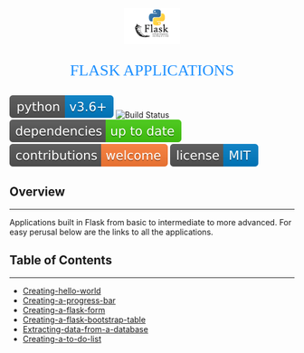 <p align="center"><img width=20% src="images/flask-logo.png"></p>

<!-- <body style="background-color:powderblue;"> -->

<p align="center" style="color:DodgerBlue; font-family:cambria; font-size:200%;">FLASK APPLICATIONS</p>

<!-- </body> -->

![Python](images/python-3.6.svg) ![Build Status](images/build-passing.svg) ![Dependecies](images/dependencies.svg) ![Contributions Welcome](images/contributions-welcome.svg) ![MIT license](images/mit-license.svg)


## **Overview**

***
Applications built in Flask from basic to intermediate to more advanced. For easy perusal below are the links to all the applications.


## **Table of Contents**
***

* [Creating-hello-world](flask-hello-world)
* [Creating-a-progress-bar](flask-progress-bar)
* [Creating-a-flask-form](flask-form)
* [Creating-a-flask-bootstrap-table](flask-bootstrap-table)
* [Extracting-data-from-a-database](flask-extract-sqlite-db-data)
* [Creating-a-to-do-list](flask-to-do-app)
